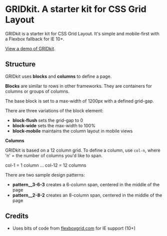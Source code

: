 # GRIDkit. A starter kit for CSS Grid Layout

GRIDkit is a starter kit for CSS Grid Layout. It's simple and mobile-first with a Flexbox fallback for IE 10+.

[View a demo of GRIDkit](https://www.flow14.com/css-gridkit/).

## Structure

GRIDkit uses **blocks** and **columns** to define a page.

**Blocks** are similar to rows in other frameworks. They are containers for columns or groups of columns.

The base block is set to a max-width of 1200px with a defined grid-gap.

There are three variations of the block element:

- **block-flush** sets the grid-gap to 0
- **block-wide** sets the max-width to 100%
- **block-mobile** maintains the column layout in mobile views

**Columns**

GRIDkit is based on a 12 column grid. To define a column, use `col-n`, where 'n' = the number of columns you'd like to span. 

col-1 = 1 column
...
col-12 = 12 columns

There are two sample design patterns:

- **pattern__3-6-3** creates a 6-column span, centered in the middle of the page
- **pattern__2-8-2** creates an 8-column span, centered in the middle of the page

## Credits

- Uses bits of code from [flexboxgrid.com](http://flexboxgrid.com) for IE support (10+)

